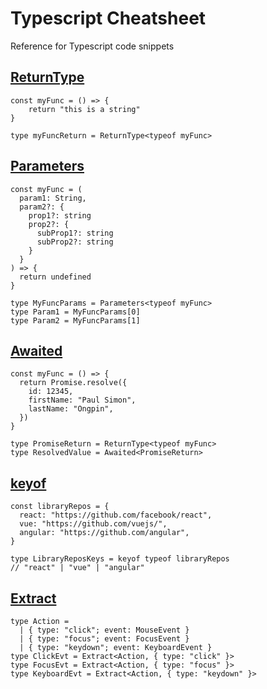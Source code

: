 # Typescript Cheatsheet
Reference for Typescript code snippets


## [ReturnType](https://www.typescriptlang.org/docs/handbook/utility-types.html#returntypetype)
```tsx
const myFunc = () => {
    return "this is a string"
}

type myFuncReturn = ReturnType<typeof myFunc>
```

## [Parameters](https://www.typescriptlang.org/docs/handbook/utility-types.html#parameterstype)
```tsx
const myFunc = (
  param1: String,
  param2?: {
    prop1?: string
    prop2?: {
      subProp1?: string
      subProp2?: string
    }
  }
) => {
  return undefined
}

type MyFuncParams = Parameters<typeof myFunc>
type Param1 = MyFuncParams[0]
type Param2 = MyFuncParams[1]
```

## [Awaited](https://www.typescriptlang.org/docs/handbook/utility-types.html#awaitedtype)
```tsx
const myFunc = () => {
  return Promise.resolve({
    id: 12345,
    firstName: "Paul Simon",
    lastName: "Ongpin",
  })
}

type PromiseReturn = ReturnType<typeof myFunc>
type ResolvedValue = Awaited<PromiseReturn>
```

## [keyof](https://www.typescriptlang.org/docs/handbook/2/keyof-types.html#the-keyof-type-operator)
```tsx
const libraryRepos = {
  react: "https://github.com/facebook/react",
  vue: "https://github.com/vuejs/",
  angular: "https://github.com/angular",
}

type LibraryReposKeys = keyof typeof libraryRepos
// "react" | "vue" | "angular"
```

## [Extract](https://www.typescriptlang.org/docs/handbook/utility-types.html#extracttype-union)
```tsx
type Action =
  | { type: "click"; event: MouseEvent }
  | { type: "focus"; event: FocusEvent }
  | { type: "keydown"; event: KeyboardEvent }
type ClickEvt = Extract<Action, { type: "click" }>
type FocusEvt = Extract<Action, { type: "focus" }>
type KeyboardEvt = Extract<Action, { type: "keydown" }>
```
